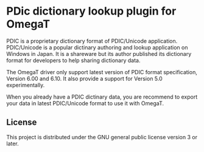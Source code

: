 # PDic dictionary lookup plugin for OmegaT

PDIC is a proprietary dictionary format of PDIC/Unicode application.
PDIC/Unicode is a popular dictinary authoring and lookup application on Windows in Japan.
It is a shareware but its author published its dictionary format for developers to help sharing dictionary data. 

The OmegaT driver only support latest version of PDIC format specification, Version 6.00 and 6.10. It also provide a support for Version 5.0 experimentally.

When you already have a PDIC dictinary data, you are recommend to export your data in latest PDIC/Unicode format to use it with OmegaT.


## License

This project is distributed under the GNU general public license version 3 or later.
